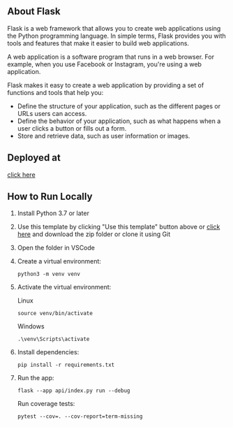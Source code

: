 
## About Flask

Flask is a web framework that allows you to create web applications using the Python programming language. In simple terms, Flask provides you with tools and features that make it easier to build web applications.

A web application is a software program that runs in a web browser. For example, when you use Facebook or Instagram, you're using a web application.

Flask makes it easy to create a web application by providing a set of functions and tools that help you:

- Define the structure of your application, such as the different pages or URLs users can access.
- Define the behavior of your application, such as what happens when a user clicks a button or fills out a form.
- Store and retrieve data, such as user information or images.

## Deployed at
[click here](https://clothingshop-one.vercel.app/)

## How to Run Locally

1. Install Python 3.7 or later
2. Use this template by clicking "Use this template" button above or [click here](https://github.com/acmcsufoss/hackpack_flask_vercel/generate) and download the zip folder or clone it using Git
3. Open the folder in VSCode
4. Create a virtual environment:

   ```terminal
   python3 -m venv venv
   ```

5. Activate the virtual environment:

   Linux

   ```terminal
   source venv/bin/activate
   ```

   Windows

   ```terminal
   .\venv\Scripts\activate
   ```

6. Install dependencies:

   ```terminal
   pip install -r requirements.txt
   ```

7. Run the app:

   ```terminal
   flask --app api/index.py run --debug
   ```

   Run coverage tests:
   ```terminal
   pytest --cov=. --cov-report=term-missing
   ```